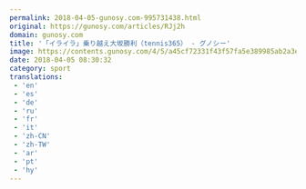 ```yaml
---
permalink: 2018-04-05-gunosy.com-995731438.html
original: https://gunosy.com/articles/RJj2h
domain: gunosy.com
title: '「イライラ」乗り越え大坂勝利（tennis365） - グノシー'
image: https://contents.gunosy.com/4/5/a45cf72331f43f57fa5e389985ab2a3e_content.jpg
date: 2018-04-05 08:30:32
category: sport
translations: 
 - 'en'
 - 'es'
 - 'de'
 - 'ru'
 - 'fr'
 - 'it'
 - 'zh-CN'
 - 'zh-TW'
 - 'ar'
 - 'pt'
 - 'hy'
---
```


